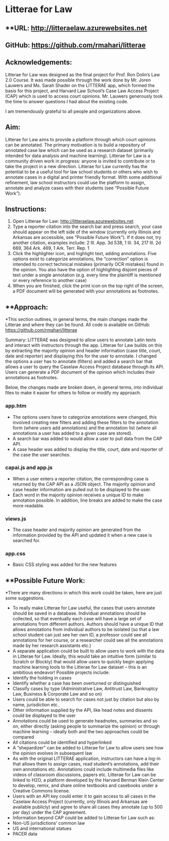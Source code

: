 # **Litterae for Law**

## **URL: http://litteraelaw.azurewebsites.net
## GitHub: https://github.com/rmahari/litterae 

## **Acknowledgements:**

Litterae for Law was designed as the final project for Prof. Ron Dolin’s Law 2.0 Course. It was made possible through the work done by Mr. Joren Lauwers and Ms. Sarah Shader on the LITTERAE app, which formed the basis for this project, and Harvard Law School’s Case Law Access Project (CAP) which is used to access court opinions. Mr. Lauwers generously took the time to answer questions I had about the existing code. 

I am tremendously grateful to all people and organizations above.

## **Aim:**

Litterae for Law aims to provide a platform through which court opinions can be annotated. The primary motivation is to build a repository of annotated case law which can be used as a research dataset (primarily intended for data analysis and machine learning). Litterae for Law is a community driven work in progress: anyone is invited to contribute or to take the project in a new direction. Litterae for Law currently has the potential to be a useful tool for law school students or others who wish to annotate cases in a digital and printer friendly format. With some additional refinement, law school instructors could use the platform to assign, annotate and analyze cases with their students (see “Possible Future Work”).


## **Instructions:**

1.	Open Litterae for Law: http://litteraelaw.azurewebsites.net
2.	Type a reporter citation into the search bar and press search, your case should appear on the left side of the window (currently only Illinois and Arkansas are accessible, see “Possible Future Work”). If it does not, try another citation, examples include: 2 Ill. App. 3d 538, 1 Ill. 34, 217 Ill. 2d 669, 364 Ark. 469, 1 Ark. Terr. Rep. 1
3.	Click the highlighter icon, and highlight text, adding annotations. Five options exist to categorize annotations, the “correction” option is intended to correct technical mistakes (primarily OCR mistakes) found in the opinion. You also have the option of highlighting disjoint pieces of text under a single annotation (e.g. every time the plaintiff is mentioned or every reference to another case) 
4.	When you are finished, click the print icon on the top right of the screen, a PDF document will be generated with your annotations as footnotes. 

## **Approach:

*This section outlines, in general terms, the main changes made the Litterae and where they can be found. All code is available on GitHub: https://github.com/rmahari/litterae 

Summary: LITTERAE was designed to allow users to annotate Latin texts and interact with instructors through the app. Litterae for Law builds on this by extracting the majority opinion and header information (case title, court, date and reporter) and displaying this for the user to annotate. I changed the options a user has to annotate (filters) and added a search bar that allows a user to query the Caselaw Access Project database through its API. Users can generate a PDF document of the opinion which includes their annotations as footnotes.

Below, the changes made are broken down, in general terms, into individual files to make it easier for others to follow or modify my approach.

### app.htm 
*	The options users have to categorize annotations were changed, this involved creating new filters and adding these filters to the annotation form (where users add annotations) and the annotation list (where all annotations a user has added to a given case are stored).
*	A search bar was added to would allow a user to pull data from the CAP API.
*	A case header was added to display the title, court, date and reporter of the case the user searches.

### capai.js and app.js
*	When a user enters a reporter citation, the corresponding case is returned by the CAP API as a JSON object. The majority opinion and case header information are pulled out to be displayed to the user.
*	Each word in the majority opinion receives a unique ID to make annotation possible. In addition, line breaks are added to make the case more readable.

### views.js 
*	The case header and majority opinion are generated from the information provided by the API and updated it when a new case is searched for.

### app.css
*	Basic CSS styling was added for the new features


## **Possible Future Work:

*There are many directions in which this work could be taken, here are just some suggestions. 

*	To really make Litterae for Law useful, the cases that users annotate should be saved in a database. Individual annotations should be collected, so that eventually each case will have a large set of annotations from different authors. Authors should have a unique ID that allows annotations from individual authors to be isolated (so that a law school student can just see her own ID, a professor could see all annotations for her course, or a researcher could see all the annotations made by her research assistants etc.)
*	A separate application could be built to allow users to work with the data in Litterae for Law. Ideally, this would take an intuitive form (similar to Scratch or Blockly) that would allow users to quickly begin applying machine learning tools to the Litterae for Law dataset – this is an ambitious endeavor! Possible projects include:
  * Identify the holding in cases
  * Identify whether a case has been overturned or distinguished
  * Classify cases by type (Administrative Law, Antitrust Law, Bankruptcy Law, Business & Corporate Law and so on)
*	Users could be able to search for cases not just by citation but also by name, jurisdiction etc.
*	Other information supplied by the API, like head notes and dissents could be displayed to the user
*	Annotations could be used to generate headnotes, summaries and so on, either directly (asking people to summarize the opinion) or through machine learning – ideally both and the two approaches could be compared
*	All citations could be identified and hyperlinked
*	A “shepardizer” can be added to Litterae for Law to allow users see how the opinion evolves in subsequent law
*	As with the original LITTERAE application, instructors can have a log-in that allows them to assign cases, read student’s annotations, add their own annotations etc. Annotations could include multimedia files like videos of classroom discussions, papers etc. Litterae for Law can be linked to H2O, a platform developed by the Harvard Berman Klein Center to develop, remix, and share online textbooks and casebooks under a Creative Commons license.
*	Users with an API key could enter it to gain access to all cases in the Caselaw Access Project (currently, only Illinois and Arkansas are available publicly) and agree to share all cases they annotate (up to 500 per day) under the CAP agreement.
*	Information beyond CAP could be added to Litterae for Law such as:
  *	Non-US jurisdictions’ common law
  *	US and international statues
  *	PACER data


	

